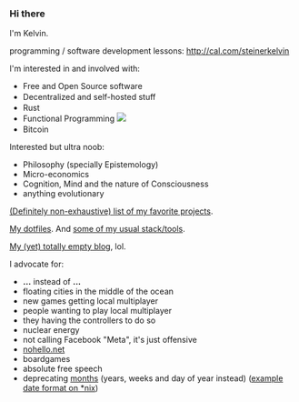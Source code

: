 ### Hi there

I'm Kelvin.

programming / software development lessons: http://cal.com/steinerkelvin
<!-- TODO: explain this -->

I'm interested in and involved with:

- Free and Open Source software
- Decentralized and self-hosted stuff
  <img src="https://raw.githubusercontent.com/FortAwesome/Font-Awesome/6.x/svgs/solid/circle-nodes.svg" width="16" height="16">
- Rust
  <img src="https://raw.githubusercontent.com/FortAwesome/Font-Awesome/6.x/svgs/brands/rust.svg" width="16" height="16">
- Functional Programming
  <img src="https://render.githubusercontent.com/render/math?math=\lambda">
- Bitcoin
  <img src="https://raw.githubusercontent.com/FortAwesome/Font-Awesome/6.x/svgs/brands/bitcoin.svg" width="16" height="16">

Interested but ultra noob:

- Philosophy (specially Epistemology)
- Micro-economics
- Cognition, Mind and the nature of Consciousness
- anything evolutionary

[(Definitely non-exhaustive) list of my favorite projects](https://github.com/stars/steinerkelvin/lists/fav).

[My dotfiles](https://github.com/steinerkelvin/dotfiles). And [some of my usual stack/tools](https://github.com/stars/steinerkelvin/lists/my-stack).

[My (yet) totally empty blog](https://blog.quleuber.dev/), lol.

I advocate for:

- **…** instead of **...**
- floating cities in the middle of the ocean
- new games getting local multiplayer
- people wanting to play local multiplayer
- they having the controllers to do so
- nuclear energy
- not calling Facebook "Meta", it's just offensive
- [nohello.net](https://nohello.net)
- boardgames
- absolute free speech
- deprecating [months](https://www.youtube.com/watch?v=QezTrYHsr_s) (years, weeks and day of year instead) ([example date format on *nix][nomonth-format])


[nomonth-format]: https://github.com/steinerkelvin/dotfiles/blob/fe13e6fd8803e505b944daaafa06c4f99d0bd728/home/.i3status.conf#L52
